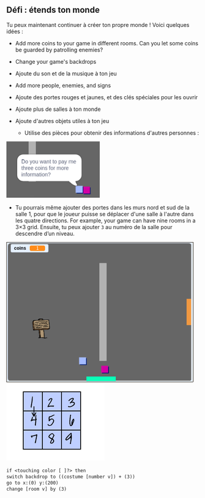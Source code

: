 ## Défi : étends ton monde

Tu peux maintenant continuer à créer ton propre monde ! Voici quelques idées :

+ Add more coins to your game in different rooms. Can you let some coins be guarded by patrolling enemies?
+ Change your game's backdrops
+ Ajoute du son et de la musique à ton jeu
+ Add more people, enemies, and signs
+ Ajoute des portes rouges et jaunes, et des clés spéciales pour les ouvrir
+ Ajoute plus de salles à ton monde
+ Ajoute d'autres objets utiles à ton jeu
    
    + Utilise des pièces pour obtenir des informations d'autres personnes :

![capture d'écran](images/world-bribe.png)

+ Tu pourrais même ajouter des portes dans les murs nord et sud de la salle 1, pour que le joueur puisse se déplacer d'une salle à l'autre dans les quatre directions. For example, your game can have nine rooms in a 3×3 grid. Ensuite, tu peux ajouter `3` au numéro de la salle pour descendre d’un niveau.

![capture d'écran](images/north-south-rooms.png) ![capture d'écran](images/number-grid.png)

```blocks3
if <touching color [ ]?> then
switch backdrop to ((costume [number v]) + (3))
go to x:(0) y:(200)
change [room v] by (3)
```